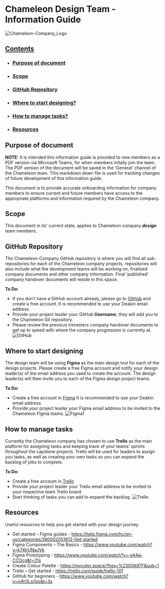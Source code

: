# Chameleon Design Team - Information Guide  
![Chameleon-Company_Logo](https://user-images.githubusercontent.com/89020549/232201391-652dc639-69e5-48ce-90c9-37ef3f4690e4.PNG)



## [Contents](#contents)
- ### [Purpose of document](#purpose-of-document)
- ### [Scope](#scope)
- ### [GitHub Repository](#gitHub-repository)
- ### [Where to start designing?](#where-to-start-designing)
- ### [How to manage tasks?](#how-to-manage-tasks)  
- ### [Resources](#resources)

## Purpose of document
**NOTE:** It is intended this information guide is provided to new members as a PDF version via Microsoft Teams, for when members initally join the team. The PDF version of the document will be saved in the 'General' channel of the Chameleon team. This markdown down file is used for tracking changes of future development of this information guide.  

This document is to provide accurate onboarding information for company members to ensure current and future members have access to the appropriate platforms and information required by the Chameleon company. 


## Scope
This document in its’ current state, applies to Chameleon company ***design*** team members.


## GitHub Repository
The Chameleon-Company GitHub repository is where you will find all sub-repositories for each of the Chameleon company projects, repositories will also include what the development teams will be working on, finalised company documents and other company information. Final ‘published’ company handover documents will reside in this space. 

**To Do:**
- If you don’t have a GitHub account already, please go to [GitHub](https://github.com)  and create a free account. It is recommended to use your Deakin email address.
- Provide your project leader your GitHub **Username**, they will add you to the Chameleon Git repository.
- Please review the previous trimesters company handover documents to get up to speed with where the company progression is currently at.  
![GitHub](https://user-images.githubusercontent.com/89020549/232201208-06d10c88-2a7b-47a0-8bed-c1ccda5b47ce.png)

## Where to start designing
The design team will be using **Figma** as the main design tool for each of the design projects. Please create a free Figma account and notify your design leader(s) of the email address you used to create the account. The design leader(s) will then invite you to each of the Figma design project teams.

**To Do:**
- Create a free account in [Figma](https://www.figma.com/)
  It is recommended to use your Deakin email address.
- Provide your project leader your Figma email address to be invited to the Chameleon Figma teams.
![Figma1](https://user-images.githubusercontent.com/89020549/232201728-96756b62-2c05-4830-92e6-fe909794401c.png)

  
## How to manage tasks
Currently the Chameleon company has chosen to use **Trello** as the main platform for assigning tasks and keeping track of your teams’ sprints throughout the capstone projects.
Trello will be used for leaders to assign you tasks, as well as creating your own tasks so you can expand the backlog of jobs to complete.

**To Do:**
- Create a free account in [Trello](https://trello.com)
- Provide your project leader your Trello email address to be invited to your respective team Trello board.
- Start thinking of tasks you can add to expand the backlog.
![Trello](https://user-images.githubusercontent.com/89020549/232201750-17ce1fc9-dfb1-4fa7-8f44-6b7bcae772d1.png)

## Resources
Useful resources to help you get started with your design journey.
- Get started – Figma guides - https://help.figma.com/hc/en-us/categories/360002051613-Get-started
- Figma Components – The Basics - https://www.youtube.com/watch?v=k74IrUNaJVk
- Figma Prototyping - https://www.youtube.com/watch?v=-sAAa-CCOcg&t=21s
- Create Colour Palette - https://mycolor.space/?hex=%2300A97F&sub=1
- Trello – Get started - https://trello.com/guide/trello-101
- GitHub for beginners - https://www.youtube.com/watch?v=iv8rSLsi1xo&t=3s
